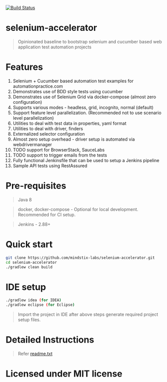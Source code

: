 [![Build Status](https://travis-ci.org/mindstix-labs/selenium-accelerator.svg?branch=master)](https://travis-ci.org/mindstix-labs/selenium-accelerator)

# selenium-accelerator
> Opinionated baseline to bootstrap selenium and cucumber based web application test automation projects

# Features
1. Selenium + Cucumber based automation test examples for automationpractice.com
2. Demonstrates use of BDD style tests using cucumber
3. Demonstrates use of Selenium Grid via docker-compose (almost zero configuration)
4. Supports various modes - headless, grid, incognito, normal (default)
5. Support feature level parallelization. (Recommended not to use scenario level parallelization)
6. Utilities to deal with test data in properties, yaml format
7. Utilities to deal with driver, finders
8. Externalized selector configuration
9. Almost zero setup overhead - driver setup is automated via webdrivermanager
10. TODO support for BrowserStack, SauceLabs
11. TODO support to trigger emails from the tests
12. Fully functional Jenkinsfile that can be used to setup a Jenkins pipeline
13. Sample API tests using RestAssured

# Pre-requisites
> Java 8

> docker, docker-compose - Optional for local development. Recommended for CI setup.

> Jenkins - 2.88+

# Quick start
```sh
git clone https://github.com/mindstix-labs/selenium-accelerator.git
cd selenium-accelerator
./gradlew clean build
```

# IDE setup
```sh
./gradlew idea (for IDEA)
./gradlew eclipse (for Eclipse)
```
> Import the project in IDE after above steps generate required project setup files.

# Detailed Instructions
> Refer [readme.txt](https://github.com/mindstix-labs/selenium-accelerator/blob/master/readme.txt)

# Licensed under MIT license
